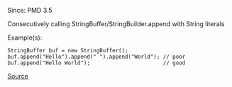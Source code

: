 Since: PMD 3.5

Consecutively calling StringBuffer/StringBuilder.append with String literals

Example(s):
```
StringBuffer buf = new StringBuffer();
buf.append("Hello").append(" ").append("World"); // poor
buf.append("Hello World");        				 // good
```

[Source](https://pmd.github.io/pmd-5.6.1/pmd-java/rules/java/strings.html#ConsecutiveLiteralAppends)
